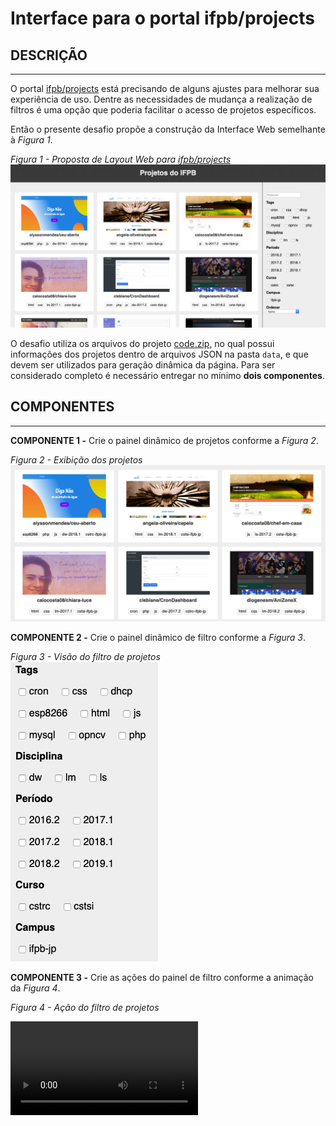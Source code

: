 # Interface para o portal ifpb/projects

## DESCRIÇÃO

---

O portal [ifpb/projects](https://github.com/ifpb/projects) está precisando de alguns ajustes para melhorar sua experiência de uso. Dentre as necessidades de mudança a realização de filtros é uma opção que poderia facilitar o acesso de projetos específicos.

Então o presente desafio propõe a construção da Interface Web semelhante à _Figura 1_.

_Figura 1 - Proposta de Layout Web para [ifpb/projects](https://github.com/ifpb/projects)_
![Layout](assets/layout.png)

O desafio utiliza os arquivos do projeto [code.zip](code.zip), no qual possui informações dos projetos dentro de arquivos JSON na pasta `data`, e que devem ser utilizados para geração dinâmica da página. Para ser considerado completo é necessário entregar no mínimo **dois componentes**.

## COMPONENTES

---

**COMPONENTE 1 -** Crie o painel dinâmico de projetos conforme a _Figura 2_.

_Figura 2 - Exibição dos projetos_<br>
![Layout](assets/component-1.png)

**COMPONENTE 2 -** Crie o painel dinâmico de filtro conforme a _Figura 3_.

_Figura 3 - Visão do filtro de projetos_<br>
![Layout](assets/component-2.png)

**COMPONENTE 3 -** Crie as ações do painel de filtro conforme a animação da _Figura 4_.

_Figura 4 - Ação do filtro de projetos_<br>

<video autoplay loop controls>
  <source src="assets/component-3.webm" type="video/webm">
  <source src="assets/component-3.mov" type="video/mov">
</video>
